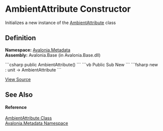 # AmbientAttribute Constructor


Initializes a new instance of the <a href="T_Avalonia_Metadata_AmbientAttribute">AmbientAttribute</a> class



## Definition
**Namespace:** <a href="N_Avalonia_Metadata">Avalonia.Metadata</a>  
**Assembly:** Avalonia.Base (in Avalonia.Base.dll)

<Tabs groupId="api-code-preview">
<TabItem value="csharp" label="C#">
```csharp
public AmbientAttribute()
```
</TabItem>
<TabItem value="vb" label="VB">
```vb
Public Sub New
```
</TabItem>
<TabItem value="fsharp" label="F#">
```fsharp
new : unit -> AmbientAttribute
```
</TabItem>
</Tabs>



<a href="https://github.com/AvaloniaUI/Avalonia/tree/master/src/Avalonia.Base/Metadata/AmbientAttribute.cs" title="View the source code">View Source</a>



## See Also


#### Reference
<a href="T_Avalonia_Metadata_AmbientAttribute">AmbientAttribute Class</a>  
<a href="N_Avalonia_Metadata">Avalonia.Metadata Namespace</a>  

